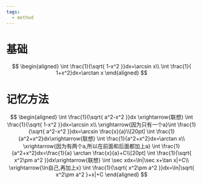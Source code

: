 ```yaml
---
tags:
  - method
---
```


# 基础
$$
\begin{aligned}
\int \frac{1}{\sqrt{ 1-x^2 }}dx=\arcsin x\\
\int \frac{1}{ 1+x^2}dx=\arctan x
\end{aligned}
$$
# 记忆方法
$$
\begin{aligned}
\int \frac{1}{\sqrt{ a^2-x^2 }}dx \xrightarrow{联想} \int \frac{1}{\sqrt{ 1-x^2 }}dx=\arcsin x\\
\xrightarrow{因为只有一个a}\int \frac{1}{\sqrt{ a^2-x^2 }}dx=\arcsin \frac{x}{a}\\[20pt]
\int \frac{1}{a^2+x^2}dx\xrightarrow{联想} \int \frac{1}{a^2+x^2}dx=\arctan x\\
\xrightarrow{因为有两个a,所以在前面和后面都加上a} \int \frac{1}{a^2+x^2}dx=\frac{1}{a} \arctan \frac{x}{a}+C\\[20pt]
\int \frac{1}{\sqrt{ x^2\pm a^2 }}dx\xrightarrow{联想} \int \sec xdx=\ln|\sec x+\tan x|+C\\
\xrightarrow{\ln自己,再加上x} \int \frac{1}{\sqrt{ x^2\pm a^2 }}dx=\ln|\sqrt{ x^2\pm a^2 }+x|+C
\end{aligned}
$$

